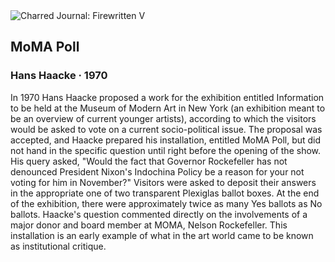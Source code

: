 <div class="artwork-of-the-day">
  <div class="container">
    <div class="img-wrapper">
      <img
        src="https://uploads5.wikiart.org/images/hans-haacke/moma-poll-1970.jpg"
        alt="Charred Journal: Firewritten V" />
    </div>
    <div class="artwork-detail">
      <div class="artwork-origin"> 
        <h2 class="artwork-name">MoMA Poll</h2>
        <h3 class="artist">
          Hans Haacke
                    ·  1970
        </h3>
      </div>
      <p class="description">
        <span class="artwork-description-text ng-binding" ng-bind-html="viewModel.ArtworkOfTheDay.Description | unsafe">In 1970 Hans Haacke proposed a work for the exhibition entitled Information to be held at the Museum of Modern Art in New York (an exhibition meant to be an overview of current younger artists), according to which the visitors would be asked to vote on a current socio-political issue. The proposal was accepted, and Haacke prepared his installation, entitled MoMA Poll, but did not hand in the specific question until right before the opening of the show. His query asked, "Would the fact that Governor Rockefeller has not denounced President Nixon's Indochina Policy be a reason for your not voting for him in November?" Visitors were asked to deposit their answers in the appropriate one of two transparent Plexiglas ballot boxes. At the end of the exhibition, there were approximately twice as many Yes ballots as No ballots. Haacke's question commented directly on the involvements of a major donor and board member at MOMA, Nelson Rockefeller. This installation is an early example of what in the art world came to be known as institutional critique.</span>
                        <div class="text-shadow-container" ng-show="showShadow" style=""></div>
      </p>
    </div>
  </div>

</div>
